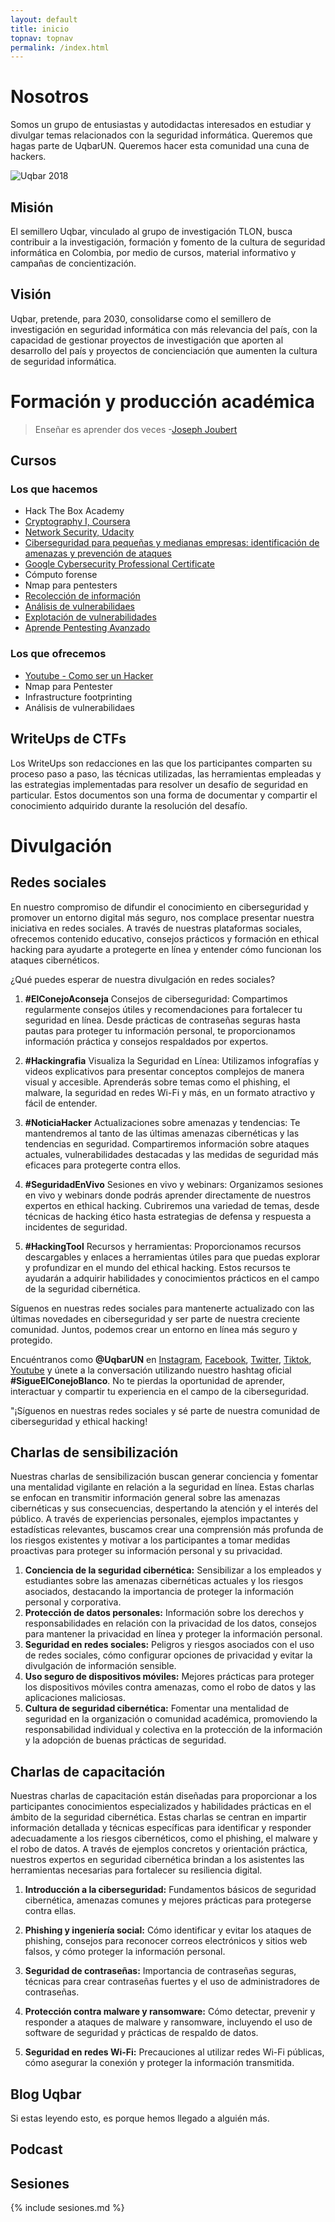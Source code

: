 ```yaml
---
layout: default
title: inicio
topnav: topnav
permalink: /index.html
---
```

# Nosotros

Somos un grupo de entusiastas y autodidactas interesados en estudiar y divulgar temas relacionados con la seguridad informática. Queremos que hagas parte de UqbarUN. Queremos hacer esta comunidad una cuna de hackers.

![Uqbar 2018](https://i.imgur.com/42nwPbP.jpg)

## Misión
El semillero Uqbar, vinculado al grupo de investigación TLON, busca contribuir a la investigación, formación y fomento de la cultura de seguridad informática en Colombia, por medio de cursos, material informativo y campañas de concientización.

## Visión
Uqbar, pretende, para 2030, consolidarse como el semillero de investigación en seguridad informática con más relevancia del país, con la capacidad de gestionar proyectos de investigación que aporten al desarrollo del país y proyectos de concienciación que aumenten la cultura de seguridad informática.

# Formación y producción académica
> Enseñar es aprender dos veces -[Joseph Joubert](https://es.wikipedia.org/wiki/Joseph_Joubert)

## Cursos
### Los que hacemos
* Hack The Box Academy
* [Cryptography I, Coursera](https://www.coursera.org/learn/crypto)
* [Network Security, Udacity](https://www.udacity.com/course/network-security--ud199)
* [Ciberseguridad para pequeñas y medianas empresas: identificación de amenazas y prevención de ataques](https://www.futurelearn.com/courses/cyber-security-business)
* [Google Cybersecurity Professional Certificate](https://grow.google/certificates/cybersecurity)
* Cómputo forense
* Nmap para pentesters
* [Recolección de información](https://backtrackacademy.com/curso/recoleccion-de-informacion%20)
* [Análisis de vulnerabilidaes](https://backtrackacademy.com/curso/analisis-de-vulnerabilidades)
* [Explotación de vulnerabilidades](https://backtrackacademy.com/curso/explotacion-de-vulnerabilidades)
* [Aprende Pentesting Avanzado ](https://backtrackacademy.com/curso/pentesting-avanzado)

### Los que ofrecemos
* [Youtube - Como ser un Hacker](https://youtu.be/pp2ePevoxoA)
* Nmap para Pentester
* Infrastructure footprinting
* Análisis de vulnerabilidaes



## WriteUps de CTFs
Los WriteUps son redacciones en las que los participantes comparten su proceso paso a paso, las técnicas utilizadas, las herramientas empleadas y las estrategias implementadas para resolver un desafío de seguridad en particular. Estos documentos son una forma de documentar y compartir el conocimiento adquirido durante la resolución del desafío.


# Divulgación

## Redes sociales

En nuestro compromiso de difundir el conocimiento en ciberseguridad y promover un entorno digital más seguro, nos complace presentar nuestra iniciativa en redes sociales. A través de nuestras plataformas sociales, ofrecemos contenido educativo, consejos prácticos y formación en ethical hacking para ayudarte a protegerte en línea y entender cómo funcionan los ataques cibernéticos.

¿Qué puedes esperar de nuestra divulgación en redes sociales?

1.  **#ElConejoAconseja** Consejos de ciberseguridad: Compartimos regularmente consejos útiles y recomendaciones para fortalecer tu seguridad en línea. Desde prácticas de contraseñas seguras hasta pautas para proteger tu información personal, te proporcionamos información práctica y consejos respaldados por expertos.
    
2.  **#Hackingrafia** Visualiza la Seguridad en Línea: Utilizamos infografías y videos explicativos para presentar conceptos complejos de manera visual y accesible. Aprenderás sobre temas como el phishing, el malware, la seguridad en redes Wi-Fi y más, en un formato atractivo y fácil de entender.
    
3.  **#NoticiaHacker** Actualizaciones sobre amenazas y tendencias: Te mantendremos al tanto de las últimas amenazas cibernéticas y las tendencias en seguridad. Compartiremos información sobre ataques actuales, vulnerabilidades destacadas y las medidas de seguridad más eficaces para protegerte contra ellos.
    
4.  **#SeguridadEnVivo** Sesiones en vivo y webinars: Organizamos sesiones en vivo y webinars donde podrás aprender directamente de nuestros expertos en ethical hacking. Cubriremos una variedad de temas, desde técnicas de hacking ético hasta estrategias de defensa y respuesta a incidentes de seguridad.
    
5.  **#HackingTool** Recursos y herramientas: Proporcionamos recursos descargables y enlaces a herramientas útiles para que puedas explorar y profundizar en el mundo del ethical hacking. Estos recursos te ayudarán a adquirir habilidades y conocimientos prácticos en el campo de la seguridad cibernética.
    

Síguenos en nuestras redes sociales para mantenerte actualizado con las últimas novedades en ciberseguridad y ser parte de nuestra creciente comunidad. Juntos, podemos crear un entorno en línea más seguro y protegido.

Encuéntranos como **@UqbarUN** en
[Instagram](https://www.instagram.com/uqbarun/), 
[Facebook](https://www.facebook.com/uqbarUN), 
[Twitter](https://twitter.com/UqbarUN), 
[Tiktok](https://www.tiktok.com/@uqbarUN),
[Youtube](https://www.youtube.com/@UqbarUN)
 y únete a la conversación utilizando nuestro hashtag oficial **#SigueElConejoBlanco**. No te pierdas la oportunidad de aprender, interactuar y compartir tu experiencia en el campo de la ciberseguridad.

"¡Síguenos en nuestras redes sociales y sé parte de nuestra comunidad de ciberseguridad y ethical hacking!

## Charlas de sensibilización

Nuestras charlas de sensibilización buscan generar conciencia y fomentar una mentalidad vigilante en relación a la seguridad en línea. Estas charlas se enfocan en transmitir información general sobre las amenazas cibernéticas y sus consecuencias, despertando la atención y el interés del público. A través de experiencias personales, ejemplos impactantes y estadísticas relevantes, buscamos crear una comprensión más profunda de los riesgos existentes y motivar a los participantes a tomar medidas proactivas para proteger su información personal y su privacidad.  


1.  **Conciencia de la seguridad cibernética:** Sensibilizar a los empleados y estudiantes sobre las amenazas cibernéticas actuales y los riesgos asociados, destacando la importancia de proteger la información personal y corporativa.    
2.  **Protección de datos personales:** Información sobre los derechos y responsabilidades en relación con la privacidad de los datos, consejos para mantener la privacidad en línea y proteger la información personal.
3.  **Seguridad en redes sociales:** Peligros y riesgos asociados con el uso de redes sociales, cómo configurar opciones de privacidad y evitar la divulgación de información sensible.
4.  **Uso seguro de dispositivos móviles:** Mejores prácticas para proteger los dispositivos móviles contra amenazas, como el robo de datos y las aplicaciones maliciosas.
5.  **Cultura de seguridad cibernética:** Fomentar una mentalidad de seguridad en la organización o comunidad académica, promoviendo la responsabilidad individual y colectiva en la protección de la información y la adopción de buenas prácticas de seguridad.

## Charlas de capacitación
Nuestras charlas de capacitación están diseñadas para proporcionar a los participantes conocimientos especializados y habilidades prácticas en el ámbito de la seguridad cibernética. Estas charlas se centran en impartir información detallada y técnicas específicas para identificar y responder adecuadamente a los riesgos cibernéticos, como el phishing, el malware y el robo de datos. A través de ejemplos concretos y orientación práctica, nuestros expertos en seguridad cibernética brindan a los asistentes las herramientas necesarias para fortalecer su resiliencia digital.

1.  **Introducción a la ciberseguridad:** Fundamentos básicos de seguridad cibernética, amenazas comunes y mejores prácticas para protegerse contra ellas.
    
2.  **Phishing y ingeniería social:** Cómo identificar y evitar los ataques de phishing, consejos para reconocer correos electrónicos y sitios web falsos, y cómo proteger la información personal.
    
3.  **Seguridad de contraseñas:** Importancia de contraseñas seguras, técnicas para crear contraseñas fuertes y el uso de administradores de contraseñas.
    
4.  **Protección contra malware y ransomware:** Cómo detectar, prevenir y responder a ataques de malware y ransomware, incluyendo el uso de software de seguridad y prácticas de respaldo de datos.
    
5.  **Seguridad en redes Wi-Fi:** Precauciones al utilizar redes Wi-Fi públicas, cómo asegurar la conexión y proteger la información transmitida.    

## Blog Uqbar

Si estas leyendo esto, es porque hemos llegado a alguién más.

## Podcast

## Sesiones

{% include sesiones.md %}




